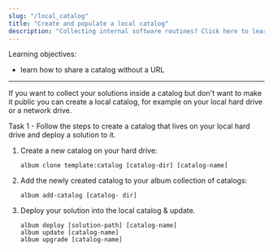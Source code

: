 ```yaml
---
slug: "/local_catalog"
title: "Create and populate a local catalog"
description: "Collecting internal software routines? Click here to learn how to setup a local catalog, for example on a network drive, and how to add your solution."
---
```

<div class="learning-objectives">
Learning objectives:
<ul>
<li>learn how to share a catalog without a URL</li>
</ul>
</div>

---


If you want to collect your solutions inside a catalog but don't want to make it public you can create a local catalog,
for example on your local hard drive or a network drive. 

<div class="task">
<div class="task-title">Task 1 - Follow the steps to create a catalog that lives on your local hard drive and deploy a solution to it. </div>


1. Create a new catalog on your hard drive:
    ```
   album clone template:catalog [catalog-dir] [catalog-name]
   ```
   
2. Add the newly created catalog to your album collection of catalogs:
    ```
   album add-catalog [catalog- dir]
   ```

3. Deploy your solution into the local catalog & update.
   ```
   album deploy [solution-path] [catalog-name]
   album update [catalog-name]
   album upgrade [catalog-name]
   ```
</div>